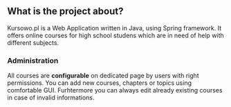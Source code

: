 ## What is the project about?
Kursowo.pl is a Web Application written in Java, using Spring framework. It offers online courses for high school studens which are in need of help with different subjects.

### Administration 
All courses are **configurable** on dedicated page by users with right permissions. You can add new courses, chapters or topics using comfortable GUI. 
Furhtermore you can always edit already existing courses in case of invalid informations. 
